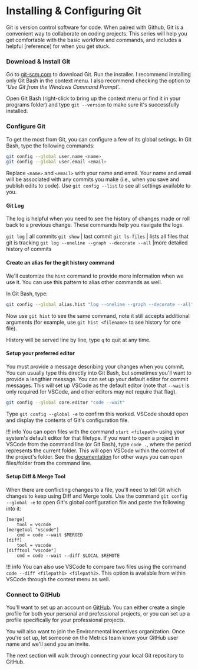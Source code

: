 # Installing & Configuring Git

Git is version control software for code. When paired with Github, Git is a convenient way to collaborate on coding projects. This series will help you get comfortable with the basic workflow and commands, and includes a helpful [reference] for when you get stuck.

### Download & Install Git

Go to [git-scm.com](https://git-scm.com) to download Git. Run the installer. I recommend installing only Git Bash in the context menu. I also recommend checking the option to '*Use Git from the Windows Command Prompt*'. 

Open Git Bash (right-click to bring up the context menu or find it in your programs folder) and type  `git --version` to make sure it's successfully installed.

### Configure Git

To get the most from Git, you can configure a few of its global setings. In Git Bash, type the following commands:

```bash
git config --global user.name <name> 
git config --global user.email <email>
```


Replace `<name>` and `<email>` with your name and email. Your name and email will be associated with any commits you make (i.e., when you save and publish edits to code). Use `git config --list` to see all settings available to you.

#### Git Log

The log is helpful when you need to see the history of changes made or roll back to a previous change. These commands help you navigate the logs. 

`git log` | all commits
`git show` | last commit 
`git ls-files` | lists all files that git is tracking
`git log --oneline --graph --decorate --all` |more detailed history of commits

#### Create an alias for the git history command

We'll customize the `hist` command to provide more information when we use it. You can use this pattern to alias other commands as well. 

In Git Bash, type:

```bash
git config --global alias.hist "log --oneline --graph --decorate --all"
```

Now use `git hist` to see the same command, note it still accepts additional arguments (for example, use `git hist <filename>` to see history for one file).

History will be served line by line, type `q` to quit at any time. 

#### Setup your preferred editor 

You must provide a message describing your changes when you commit. You can usually type this directly into Git Bash, but sometimes you'll want to provide a lengthier message. You can set up your default editor for commit messages. This will set up VSCode as the default editor (note that `--wait` is only required for VSCode, and other editors may not require that flag).

```bash
git config --global core.editor "code --wait"
```

Type `git config --global -e` to confirm this worked. VSCode should open and display the contents of Git's configuration file.

!!! info
    You can open files with the command `start <filepath>` using your system's default editor for that filetype. If you want to open a project in VSCode from the command line (or Git Bash), type `code .`, where the period represents the current folder. This will open VSCode within the context of the project's folder. See the [documentation](https://code.visualstudio.com/docs/editor/command-line) for other ways you can open files/folder from the command line.

#### Setup Diff & Merge Tool

When there are conflicting changes to a file, you'll need to tell Git which changes to keep using Diff and Merge tools. Use the command `git config --global -e` to open Git's global configuration file and paste the following into it:


```
[merge]
    tool = vscode
[mergetool "vscode"]
    cmd = code --wait $MERGED
[diff]
    tool = vscode
[difftool "vscode"]
    cmd = code --wait --diff $LOCAL $REMOTE
```

!!! info
    You can also use VSCode to compare two files using the command `code --diff <filepath1> <filepath2>`. This option is available from within VSCode through the context menu as well.

### Connect to GitHub

You'll want to set up an account on [GitHub](https://github.com/). You can either create a single profile for both your personal and professional projects, or you can set up a profile specifically for your professional projects.

You will also want to join the Environmental Incentives organization. Once you're set up, let someone on the Metrics team know your GitHub user name and we'll send you an invite.

The next section will walk through connecting your local Git repository to GitHub.